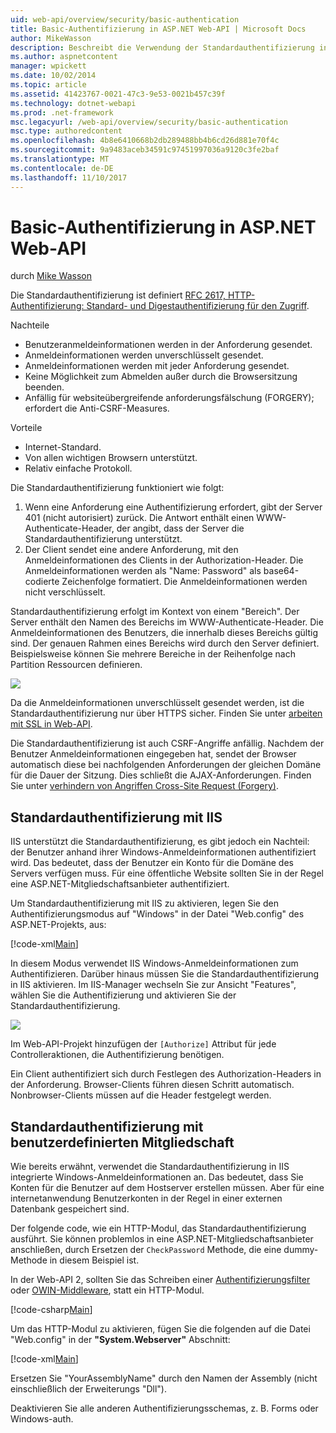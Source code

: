 ```yaml
---
uid: web-api/overview/security/basic-authentication
title: Basic-Authentifizierung in ASP.NET Web-API | Microsoft Docs
author: MikeWasson
description: Beschreibt die Verwendung der Standardauthentifizierung in ASP.NET Web-API.
ms.author: aspnetcontent
manager: wpickett
ms.date: 10/02/2014
ms.topic: article
ms.assetid: 41423767-0021-47c3-9e53-0021b457c39f
ms.technology: dotnet-webapi
ms.prod: .net-framework
msc.legacyurl: /web-api/overview/security/basic-authentication
msc.type: authoredcontent
ms.openlocfilehash: 4b8e6410668b2db289488bb4b6cd26d881e70f4c
ms.sourcegitcommit: 9a9483aceb34591c97451997036a9120c3fe2baf
ms.translationtype: MT
ms.contentlocale: de-DE
ms.lasthandoff: 11/10/2017
---
```

<a name="basic-authentication-in-aspnet-web-api"></a>Basic-Authentifizierung in ASP.NET Web-API
====================
durch [Mike Wasson](https://github.com/MikeWasson)

Die Standardauthentifizierung ist definiert [RFC 2617, HTTP-Authentifizierung: Standard- und Digestauthentifizierung für den Zugriff](http://www.ietf.org/rfc/rfc2617.txt).

Nachteile

- Benutzeranmeldeinformationen werden in der Anforderung gesendet.
- Anmeldeinformationen werden unverschlüsselt gesendet.
- Anmeldeinformationen werden mit jeder Anforderung gesendet.
- Keine Möglichkeit zum Abmelden außer durch die Browsersitzung beenden.
- Anfällig für websiteübergreifende anforderungsfälschung (FORGERY); erfordert die Anti-CSRF-Measures.

Vorteile

- Internet-Standard.
- Von allen wichtigen Browsern unterstützt.
- Relativ einfache Protokoll.

Die Standardauthentifizierung funktioniert wie folgt:

1. Wenn eine Anforderung eine Authentifizierung erfordert, gibt der Server 401 (nicht autorisiert) zurück. Die Antwort enthält einen WWW-Authenticate-Header, der angibt, dass der Server die Standardauthentifizierung unterstützt.
2. Der Client sendet eine andere Anforderung, mit den Anmeldeinformationen des Clients in der Authorization-Header. Die Anmeldeinformationen werden als "Name: Password" als base64-codierte Zeichenfolge formatiert. Die Anmeldeinformationen werden nicht verschlüsselt.

Standardauthentifizierung erfolgt im Kontext von einem "Bereich". Der Server enthält den Namen des Bereichs im WWW-Authenticate-Header. Die Anmeldeinformationen des Benutzers, die innerhalb dieses Bereichs gültig sind. Der genauen Rahmen eines Bereichs wird durch den Server definiert. Beispielsweise können Sie mehrere Bereiche in der Reihenfolge nach Partition Ressourcen definieren.

![](basic-authentication/_static/image1.png)

Da die Anmeldeinformationen unverschlüsselt gesendet werden, ist die Standardauthentifizierung nur über HTTPS sicher. Finden Sie unter [arbeiten mit SSL in Web-API](working-with-ssl-in-web-api.md).

Die Standardauthentifizierung ist auch CSRF-Angriffe anfällig. Nachdem der Benutzer Anmeldeinformationen eingegeben hat, sendet der Browser automatisch diese bei nachfolgenden Anforderungen der gleichen Domäne für die Dauer der Sitzung. Dies schließt die AJAX-Anforderungen. Finden Sie unter [verhindern von Angriffen Cross-Site Request (Forgery)](preventing-cross-site-request-forgery-csrf-attacks.md).

## <a name="basic-authentication-with-iis"></a>Standardauthentifizierung mit IIS

IIS unterstützt die Standardauthentifizierung, es gibt jedoch ein Nachteil: der Benutzer anhand ihrer Windows-Anmeldeinformationen authentifiziert wird. Das bedeutet, dass der Benutzer ein Konto für die Domäne des Servers verfügen muss. Für eine öffentliche Website sollten Sie in der Regel eine ASP.NET-Mitgliedschaftsanbieter authentifiziert.

Um Standardauthentifizierung mit IIS zu aktivieren, legen Sie den Authentifizierungsmodus auf "Windows" in der Datei "Web.config" des ASP.NET-Projekts, aus:

[!code-xml[Main](basic-authentication/samples/sample1.xml)]

In diesem Modus verwendet IIS Windows-Anmeldeinformationen zum Authentifizieren. Darüber hinaus müssen Sie die Standardauthentifizierung in IIS aktivieren. Im IIS-Manager wechseln Sie zur Ansicht "Features", wählen Sie die Authentifizierung und aktivieren Sie der Standardauthentifizierung.

![](basic-authentication/_static/image2.png)

Im Web-API-Projekt hinzufügen der `[Authorize]` Attribut für jede Controlleraktionen, die Authentifizierung benötigen.

Ein Client authentifiziert sich durch Festlegen des Authorization-Headers in der Anforderung. Browser-Clients führen diesen Schritt automatisch. Nonbrowser-Clients müssen auf die Header festgelegt werden.

## <a name="basic-authentication-with-custom-membership"></a>Standardauthentifizierung mit benutzerdefinierten Mitgliedschaft

Wie bereits erwähnt, verwendet die Standardauthentifizierung in IIS integrierte Windows-Anmeldeinformationen an. Das bedeutet, dass Sie Konten für die Benutzer auf dem Hostserver erstellen müssen. Aber für eine internetanwendung Benutzerkonten in der Regel in einer externen Datenbank gespeichert sind.

Der folgende code, wie ein HTTP-Modul, das Standardauthentifizierung ausführt. Sie können problemlos in eine ASP.NET-Mitgliedschaftsanbieter anschließen, durch Ersetzen der `CheckPassword` Methode, die eine dummy-Methode in diesem Beispiel ist.

In der Web-API 2, sollten Sie das Schreiben einer [Authentifizierungsfilter](authentication-filters.md) oder [OWIN-Middleware](../../../aspnet/overview/owin-and-katana/index.md), statt ein HTTP-Modul.

[!code-csharp[Main](basic-authentication/samples/sample2.cs)]

Um das HTTP-Modul zu aktivieren, fügen Sie die folgenden auf die Datei "Web.config" in der **"System.Webserver"** Abschnitt:

[!code-xml[Main](basic-authentication/samples/sample3.xml?highlight=4)]

Ersetzen Sie "YourAssemblyName" durch den Namen der Assembly (nicht einschließlich der Erweiterungs "Dll").

Deaktivieren Sie alle anderen Authentifizierungsschemas, z. B. Forms oder Windows-auth.
